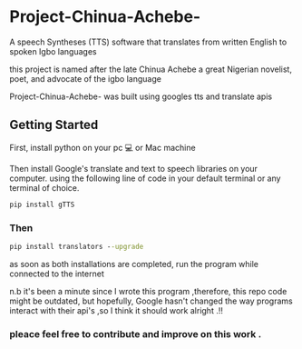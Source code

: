 # Project-Chinua-Achebe-


A speech Syntheses (TTS) software that translates from written English to spoken Igbo languages


this project is named after the late Chinua Achebe  a great Nigerian novelist, poet, and advocate of the igbo language

 Project-Chinua-Achebe- was built using googles tts and translate apis

## Getting Started

First, install python on your pc 💻  or Mac machine  


Then install Google's translate and text to speech libraries on your computer.
using the following line of code in your default terminal or any terminal of choice.

```cmd
pip install gTTS
```
### Then
```cmd
pip install translators --upgrade
```

as soon as both installations are completed, run the program while connected to the internet


n.b it's been a minute since I wrote this program ,therefore, this repo code might be outdated, but hopefully, Google hasn't changed the way programs interact with their api's ,so I think it should work alright .!!


###  pleace feel free to contribute and improve on this work .
